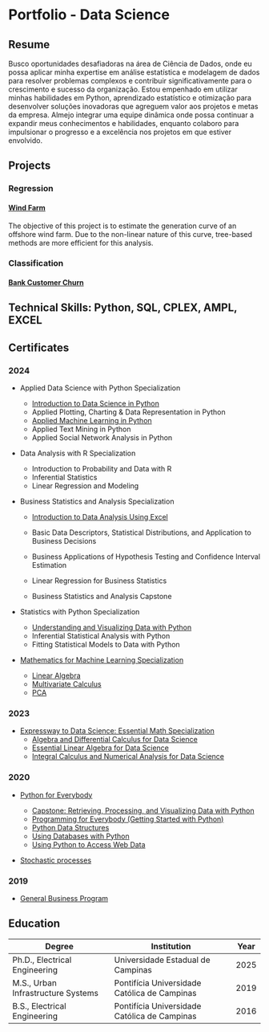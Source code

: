 # Portfolio - Data Science 

## Resume

Busco oportunidades desafiadoras na área de Ciência de Dados, onde eu possa aplicar minha expertise em análise estatística e modelagem de dados para resolver problemas complexos e contribuir significativamente para o crescimento e sucesso da organização. Estou empenhado em utilizar minhas habilidades em Python, aprendizado estatístico e otimização para desenvolver soluções inovadoras que agreguem valor aos projetos e metas da empresa. Almejo integrar uma equipe dinâmica onde possa continuar a expandir meus conhecimentos e habilidades, enquanto colaboro para impulsionar o progresso e a excelência nos projetos em que estiver envolvido.


## Projects

### Regression
#### [Wind Farm](https://github.com/rvanguita/wind_farm)
The objective of this project is to estimate the generation curve of an offshore wind farm. Due to the non-linear nature of this curve, tree-based methods are more efficient for this analysis.

### Classification
#### [Bank Customer Churn](https://github.com/rvanguita/bank_customer_churn)



## Technical Skills: Python, SQL, CPLEX, AMPL, EXCEL

## Certificates

### __2024__

- Applied Data Science with Python Specialization
  - [Introduction to Data Science in Python](https://github.com/rvanguita/portfolio/blob/main/certificates/Applied%20Data%20Science%20with%20Python%20Specialization/Introduction%20to%20Data%20Science%20in%20Python/Coursera%206X7MSJM9ZW7S.pdf)
  - Applied Plotting, Charting & Data Representation in Python
  - [Applied Machine Learning in Python](https://github.com/rvanguita/portfolio/blob/main/certificates/Applied%20Data%20Science%20with%20Python%20Specialization/Applied%20Machine%20Learning%20in%20Python/Coursera%209LT6NMT6QFUF.pdf)
  - Applied Text Mining in Python
  - Applied Social Network Analysis in Python



- Data Analysis with R Specialization
  - Introduction to Probability and Data with R
  - Inferential Statistics
  - Linear Regression and Modeling


- Business Statistics and Analysis Specialization
  - [Introduction to Data Analysis Using Excel](https://github.com/rvanguita/portfolio/blob/main/certificates/Business%20Statistics%20and%20Analysis%20Specialization/Introduction%20to%20Data%20Analysis%20Using%20Excel/Coursera%205BVSFVK7NALP.pdf)

  - Basic Data Descriptors, Statistical Distributions, and Application to Business Decisions

  - Business Applications of Hypothesis Testing and Confidence Interval Estimation

  - Linear Regression for Business Statistics

  - Business Statistics and Analysis Capstone


- Statistics with Python Specialization
  - [Understanding and Visualizing Data with Python](https://github.com/rvanguita/portfolio/blob/main/certificates/Statistics%20with%20Python%20Specialization/Understanding%20and%20Visualizing%20Data%20with%20Python/Coursera%20HUY6PDI3FNM8.pdf)
  - Inferential Statistical Analysis with Python
  - Fitting Statistical Models to Data with Python



- [Mathematics for Machine Learning Specialization](https://github.com/rvanguita/portfolio/blob/main/certificates/Mathematics%20for%20Machine%20Learning/Coursera%20AVCUZHDPGLI5.pdf)
  - [Linear Algebra](https://github.com/rvanguita/portfolio/blob/main/certificates/Mathematics%20for%20Machine%20Learning/Linear%20Algebra/Coursera%20SRTBX3X4EWBT.pdf)
  - [Multivariate Calculus](https://github.com/rvanguita/portfolio/blob/main/certificates/Mathematics%20for%20Machine%20Learning/Multivariate%20Calculus/Coursera%20LGDZ8QKKTQHR.pdf)
  - [PCA](https://github.com/rvanguita/portfolio/blob/main/certificates/Mathematics%20for%20Machine%20Learning/PCA/Coursera%20IZ46EUD7BH7B.pdf)

### __2023__

- [Expressway to Data Science: Essential Math Specialization](https://github.com/rvanguita/portfolio/blob/main/certificates/Expressway%20to%20Data%20Science%3A%20Essential%20Math%20Specialization/Coursera%209LS7323MCHAF.pdf)
  - [Algebra and Differential Calculus for Data Science](https://github.com/rvanguita/portfolio/blob/main/certificates/Expressway%20to%20Data%20Science%3A%20Essential%20Math%20Specialization/Algebra%20and%20Differential%20Calculus%20for%20Data%20Science/Coursera%20CBXVZ8C9EZQ2.pdf)
  - [Essential Linear Algebra for Data Science](https://github.com/rvanguita/portfolio/blob/main/certificates/Expressway%20to%20Data%20Science%3A%20Essential%20Math%20Specialization/Essential%20Linear%20Algebra%20for%20Data%20Science/Coursera%20QPLE6TXDE9GM.pdf)
  - [Integral Calculus and Numerical Analysis for Data Science](https://github.com/rvanguita/portfolio/blob/main/certificates/Expressway%20to%20Data%20Science%3A%20Essential%20Math%20Specialization/Integral%20Calculus%20and%20Numerical%20Analysis%20for%20Data%20Science/Coursera%20PYQBRSQCBQRU.pdf)  


### __2020__

- [Python for Everybody](https://github.com/rvanguita/portfolio/blob/main/certificates/Python%20for%20Everybody/Coursera%20QJN7QJTLGFLT.pdf)
  - [Capstone: Retrieving, Processing, and Visualizing Data with Python](https://github.com/rvanguita/portfolio/blob/main/certificates/Python%20for%20Everybody/Capstone%3A%20Retrieving%2C%20Processing%2C%20and%20Visualizing%20Data%20with%20Python/Coursera%20QJN7QJTLGFLT.pdf)
  - [Programming for Everybody (Getting Started with Python)](https://github.com/rvanguita/portfolio/blob/main/certificates/Python%20for%20Everybody/Programming%20for%20Everybody%20(Getting%20Started%20with%20Python)/Coursera%20L93RZWK9WZB8.pdf)
  - [Python Data Structures](https://github.com/rvanguita/portfolio/blob/main/certificates/Python%20for%20Everybody/Python%20Data%20Structures/Coursera%20CABEC4D9W5QF.pdf)
  - [Using Databases with Python](https://github.com/rvanguita/portfolio/blob/main/certificates/Python%20for%20Everybody/Using%20Databases%20with%20Python/Coursera%20FN7JP8SM77S9.pdf)
  - [Using Python to Access Web Data](https://github.com/rvanguita/portfolio/blob/main/certificates/Python%20for%20Everybody/Using%20Python%20to%20Access%20Web%20Data/Coursera%20LV7GTE5D9VTJ.pdf)


- [Stochastic processes](https://github.com/rvanguita/portfolio/blob/main/certificates/Stochastic%20processes/Certificate.pdf)

### __2019__

- [General Business Program](https://github.com/rvanguita/portfolio/blob/main/certificates/General%20Business%20Program/btc.pdf)

## Education

| Degree                                 | Institution                                             | Year  |
|----------------------------------------|---------------------------------------------------------|-------|
| Ph.D., Electrical Engineering          | Universidade Estadual de Campinas                       | 2025  |
| M.S., Urban Infrastructure Systems     | Pontifícia Universidade Católica de Campinas            | 2019  |
| B.S., Electrical Engineering           | Pontifícia Universidade Católica de Campinas            | 2016  |